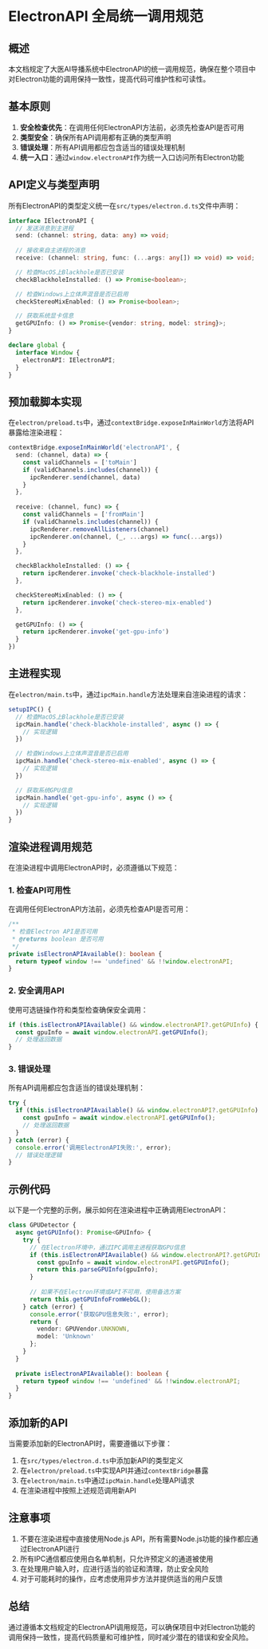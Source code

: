 # ElectronAPI 全局统一调用规范

## 概述

本文档规定了大医AI导播系统中ElectronAPI的统一调用规范，确保在整个项目中对Electron功能的调用保持一致性，提高代码可维护性和可读性。

## 基本原则

1. **安全检查优先**：在调用任何ElectronAPI方法前，必须先检查API是否可用
2. **类型安全**：确保所有API调用都有正确的类型声明
3. **错误处理**：所有API调用都应包含适当的错误处理机制
4. **统一入口**：通过`window.electronAPI`作为统一入口访问所有Electron功能

## API定义与类型声明

所有ElectronAPI的类型定义统一在`src/types/electron.d.ts`文件中声明：

```typescript
interface IElectronAPI {
  // 发送消息到主进程
  send: (channel: string, data: any) => void;
  
  // 接收来自主进程的消息
  receive: (channel: string, func: (...args: any[]) => void) => void;

  // 检查MacOS上Blackhole是否已安装
  checkBlackholeInstalled: () => Promise<boolean>;

  // 检查Windows上立体声混音是否已启用
  checkStereoMixEnabled: () => Promise<boolean>;

  // 获取系统显卡信息
  getGPUInfo: () => Promise<{vendor: string, model: string}>;
}

declare global {
  interface Window {
    electronAPI: IElectronAPI;
  }
}
```

## 预加载脚本实现

在`electron/preload.ts`中，通过`contextBridge.exposeInMainWorld`方法将API暴露给渲染进程：

```typescript
contextBridge.exposeInMainWorld('electronAPI', {
  send: (channel, data) => {
    const validChannels = ['toMain']
    if (validChannels.includes(channel)) {
      ipcRenderer.send(channel, data)
    }
  },
  
  receive: (channel, func) => {
    const validChannels = ['fromMain']
    if (validChannels.includes(channel)) {
      ipcRenderer.removeAllListeners(channel)
      ipcRenderer.on(channel, (_, ...args) => func(...args))
    }
  },

  checkBlackholeInstalled: () => {
    return ipcRenderer.invoke('check-blackhole-installed')
  },

  checkStereoMixEnabled: () => {
    return ipcRenderer.invoke('check-stereo-mix-enabled')
  },

  getGPUInfo: () => {
    return ipcRenderer.invoke('get-gpu-info')
  }
})
```

## 主进程实现

在`electron/main.ts`中，通过`ipcMain.handle`方法处理来自渲染进程的请求：

```typescript
setupIPC() {
  // 检查MacOS上Blackhole是否已安装
  ipcMain.handle('check-blackhole-installed', async () => {
    // 实现逻辑
  })

  // 检查Windows上立体声混音是否已启用
  ipcMain.handle('check-stereo-mix-enabled', async () => {
    // 实现逻辑
  })

  // 获取系统GPU信息
  ipcMain.handle('get-gpu-info', async () => {
    // 实现逻辑
  })
}
```

## 渲染进程调用规范

在渲染进程中调用ElectronAPI时，必须遵循以下规范：

### 1. 检查API可用性

在调用任何ElectronAPI方法前，必须先检查API是否可用：

```typescript
/**
 * 检查Electron API是否可用
 * @returns boolean 是否可用
 */
private isElectronAPIAvailable(): boolean {
  return typeof window !== 'undefined' && !!window.electronAPI;
}
```

### 2. 安全调用API

使用可选链操作符和类型检查确保安全调用：

```typescript
if (this.isElectronAPIAvailable() && window.electronAPI?.getGPUInfo) {
  const gpuInfo = await window.electronAPI.getGPUInfo();
  // 处理返回数据
}
```

### 3. 错误处理

所有API调用都应包含适当的错误处理机制：

```typescript
try {
  if (this.isElectronAPIAvailable() && window.electronAPI?.getGPUInfo) {
    const gpuInfo = await window.electronAPI.getGPUInfo();
    // 处理返回数据
  }
} catch (error) {
  console.error('调用ElectronAPI失败:', error);
  // 错误处理逻辑
}
```

## 示例代码

以下是一个完整的示例，展示如何在渲染进程中正确调用ElectronAPI：

```typescript
class GPUDetector {
  async getGPUInfo(): Promise<GPUInfo> {
    try {
      // 在Electron环境中，通过IPC调用主进程获取GPU信息
      if (this.isElectronAPIAvailable() && window.electronAPI?.getGPUInfo) {
        const gpuInfo = await window.electronAPI.getGPUInfo();
        return this.parseGPUInfo(gpuInfo);
      }
      
      // 如果不在Electron环境或API不可用，使用备选方案
      return this.getGPUInfoFromWebGL();
    } catch (error) {
      console.error('获取GPU信息失败:', error);
      return {
        vendor: GPUVendor.UNKNOWN,
        model: 'Unknown'
      };
    }
  }
  
  private isElectronAPIAvailable(): boolean {
    return typeof window !== 'undefined' && !!window.electronAPI;
  }
}
```

## 添加新的API

当需要添加新的ElectronAPI时，需要遵循以下步骤：

1. 在`src/types/electron.d.ts`中添加新API的类型定义
2. 在`electron/preload.ts`中实现API并通过`contextBridge`暴露
3. 在`electron/main.ts`中通过`ipcMain.handle`处理API请求
4. 在渲染进程中按照上述规范调用新API

## 注意事项

1. 不要在渲染进程中直接使用Node.js API，所有需要Node.js功能的操作都应通过ElectronAPI进行
2. 所有IPC通信都应使用白名单机制，只允许预定义的通道被使用
3. 在处理用户输入时，应进行适当的验证和清理，防止安全风险
4. 对于可能耗时的操作，应考虑使用异步方法并提供适当的用户反馈

## 总结

通过遵循本文档规定的ElectronAPI调用规范，可以确保项目中对Electron功能的调用保持一致性，提高代码质量和可维护性，同时减少潜在的错误和安全风险。 